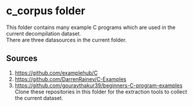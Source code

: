 # c_corpus folder
This folder contains many example C programs which are used in the current decompilation dataset.  
There are three datasources in the current folder.
## Sources
1. https://github.com/examplehub/C
2. https://github.com/DarrenRainey/C-Examples
3. https://github.com/gouravthakur39/beginners-C-program-examples  
Clone these repositories in this folder for the extraction tools to collect the current dataset.
